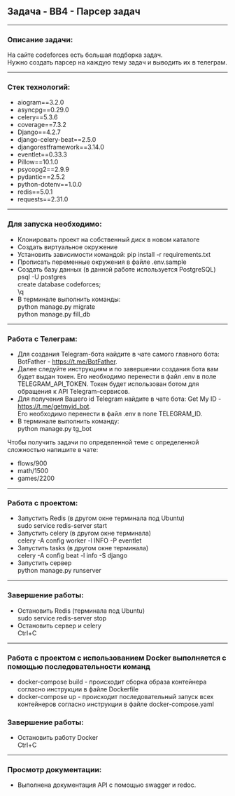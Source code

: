 ## Задача - ВВ4 - Парсер задач

---

<h3>Описание задачи:</h3>

На сайте codeforces есть большая подборка задач.<br>
Нужно создать парсер на каждую тему задач и выводить их в телеграм.

---

<h3>Стек технологий:</h3>

 - aiogram==3.2.0  
 - asyncpg==0.29.0
 - celery==5.3.6
 - coverage==7.3.2
 - Django==4.2.7
 - django-celery-beat==2.5.0
 - djangorestframework==3.14.0
 - eventlet==0.33.3
 - Pillow==10.1.0
 - psycopg2==2.9.9
 - pydantic==2.5.2
 - python-dotenv==1.0.0
 - redis==5.0.1
 - requests==2.31.0

---

<h3>Для запуска необходимо:</h3>

 - Клонировать проект на собственный диск в новом каталоге
 - Создать виртуальное окружение
 - Установить зависимости командой: pip install -r requirements.txt
 - Прописать переменные окружения в файле .env.sample
 - Создать базу данных (в данной работе используется PostgreSQL)
<br> psql -U postgres
<br> create database codeforces;
<br> \q
 - В терминале выполнить команды:
<br> python manage.py migrate
<br> python manage.py fill_db

---

<h3>Работа с Телеграм:</h3>

 - Для создания Telegram-бота найдите в чате самого главного бота: BotFather - https://t.me/BotFather.
 - Далее следуйте инструкциям и по завершении создания бота вам будет выдан токен. 
Его необходимо перенести в файл .env в поле TELEGRAM_API_TOKEN. 
Токен будет использован ботом для обращения к API Telegram-сервисов.
 - Для получения Вашего id Telegram найдите в чате бота: Get My ID - https://t.me/getmyid_bot. <br>
Его необходимо перенести в файл .env в поле TELEGRAM_ID.
 - В терминале выполнить команду:
<br> python manage.py tg_bot

Чтобы получить задачи по определенной теме с определенной сложностью напишите в чате:
 - flows/900
 - math/1500
 - games/2200

---

<h3>Работа с проектом:</h3>

 - Запустить Redis (в другом окне терминала под Ubuntu)
<br> sudo service redis-server start
 - Запустить celery (в другом окне терминала)
<br> celery -A config worker -l INFO -P eventlet
 - Запустить tasks (в другом окне терминала)
<br> celery -A config beat -l info -S django
 - Запустить сервер
<br> python manage.py runserver

---

<h3>Завершение работы:</h3>

 - Остановить Redis (терминала под Ubuntu)
<br> sudo service redis-server stop
 - Остановить сервер и celery
<br> Ctrl+C

---

<h3>Работа с проектом с использованием Docker выполняется с помощью последовательности команд</h3>

- docker-compose build - происходит сборка образа контейнера согласно инструкции в файле Dockerfile
- docker-compose up - происходит последовательный запуск всех контейнеров согласно инструкции в файле docker-compose.yaml

<h3>Завершение работы:</h3>

 - Остановить работу Docker
<br> Ctrl+C

---

<h3>Просмотр документации:</h3>

 - Выполнена документация API с помощью swagger и redoc.
